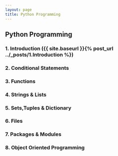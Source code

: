 ```yaml
---
layout: page
title: Python Programming
---
```


## Python Programming

### 1. Introduction ({{ site.baseurl }}{% post_url ../_posts/1.Introduction %})
### 2. Conditional Statements 
### 3. Functions
### 4. Strings & Lists
### 5. Sets,Tuples & Dictionary
### 6. Files
### 7. Packages & Modules
### 8. Object Oriented Programming

